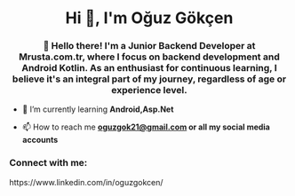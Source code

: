 <h1 align="center">Hi 👋, I'm Oğuz Gökçen</h1>
<h3 align="center">👋 Hello there! I'm a Junior Backend Developer at Mrusta.com.tr, where I focus on backend development and Android Kotlin. As an enthusiast for continuous learning, I believe it's an integral part of my journey, regardless of age or experience level.</h3>

- 🌱 I’m currently learning **Android,Asp.Net**

- 📫 How to reach me **oguzgok21@gmail.com or all my social media accounts**

<h3 align="left">Connect with me:</h3>
<p align="left">
  https://www.linkedin.com/in/oguzgokcen/
</p>
